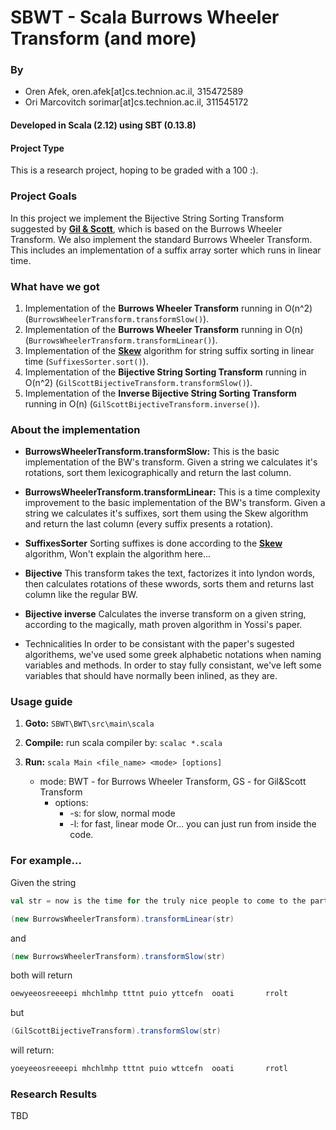 # SBWT - Scala Burrows Wheeler Transform (and more)

### By
* Oren Afek, oren.afek[at]cs.technion.ac.il, 315472589
* Ori Marcovitch sorimar[at]cs.technion.ac.il, 311545172

#### Developed in Scala (2.12) using SBT (0.13.8)

#### Project Type
This is a research project, hoping to be graded with a 100 :).

### Project Goals
In this project we implement the Bijective String Sorting Transform suggested by [**Gil & Scott**]( http://bijective.dogma.net/00yyy.pdf), which is based on the Burrows Wheeler Transform.
We also implement the standard Burrows Wheeler Transform.
This includes an implementation of a suffix array sorter which runs in linear time.


### What have we got
1. Implementation of the **Burrows Wheeler Transform** running in O(n^2) (`BurrowsWheelerTransform.transformSlow()`).
2. Implementation of the **Burrows Wheeler Transform** running in O(n) (`BurrowsWheelerTransform.transformLinear()`).
3. Implementation of the [**Skew**](http://www.cs.cmu.edu/~ckingsf/bioinfo-lectures/suffixarrays.pdf) algorithm for string suffix sorting in linear time (`SuffixesSorter.sort()`).
4. Implementation of the **Bijective String Sorting Transform** running in O(n^2) (`GilScottBijectiveTransform.transformSlow()`).
5. Implementation of the **Inverse Bijective String Sorting Transform** running in O(n) (`GilScottBijectiveTransform.inverse()`).


### About the implementation
* **BurrowsWheelerTransform.transformSlow:**
    This is the basic implementation of the BW's transform.
    Given a string we calculates it's rotations, sort them lexicographically and return the last column.
      
* **BurrowsWheelerTransform.transformLinear:**
    This is a time complexity improvement to the basic implementation of the BW's transform.
    Given a string we calculates it's suffixes, sort them using the Skew algorithm and return the last column (every suffix presents a rotation).
     
* **SuffixesSorter** 
    Sorting suffixes is done according to the [**Skew**](http://www.cs.cmu.edu/~ckingsf/bioinfo-lectures/suffixarrays.pdf) algorithm,
    Won't explain the algorithm here...

* **Bijective**
    This transform takes the text, factorizes it into lyndon words, then calculates rotations of these wwords, sorts them and returns last column like the regular BW.
    
* **Bijective inverse**
    Calculates the inverse transform on a given string, according to the magically, math proven algorithm in Yossi's paper.

* Technicalities
    In order to be consistant with the paper's sugested algorithems, we've used some greek alphabetic notations when naming variables and methods. In order to stay fully consistant, we've left some variables that should have normally been inlined, as they are.

### Usage guide
1. **Goto:** `SBWT\BWT\src\main\scala`
2. **Compile:** run scala compiler by: `scalac *.scala`
3. **Run:** `scala Main <file_name> <mode> [options]`
  
    * mode: BWT - for Burrows Wheeler Transform, GS - for Gil&Scott Transform
        * options: 
            * -s: for slow, normal mode  
            * -l: for fast, linear mode
Or... you can just run from inside the code.

### For example...
Given the string

```scala
val str = now is the time for the truly nice people to come to the party
```
```scala
(new BurrowsWheelerTransform).transformLinear(str)
```
and
```scala
(new BurrowsWheelerTransform).transformSlow(str)
```
both will return
```scala 
oewyeeosreeeepi mhchlmhp tttnt puio yttcefn  ooati       rrolt
```    
but
```scala
(GilScottBijectiveTransform).transformSlow(str)
```
will return:
```scala
yoeyeeosreeeepi mhchlmhp tttnt puio wttcefn  ooati       rrotl
```
    
### Research Results
  TBD

